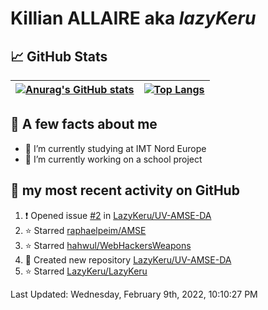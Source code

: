 # **Killian ALLAIRE** aka _lazyKeru_

## 📈 GitHub Stats

| [![Anurag's GitHub stats](https://github-readme-stats.vercel.app/api?username=LazyKeru&theme=graywhite&show_icons=true)](https://github.com/anuraghazra/github-readme-stats) | [![Top Langs](https://github-readme-stats.vercel.app/api/top-langs/?username=LazyKeru)](https://github.com/anuraghazra/github-readme-stats)  
|---|---|

## 📣 A few facts about me

- 🌱 I’m currently studying at IMT Nord Europe
- 🔭 I’m currently working on a school project

## 🌱 my most recent activity on GitHub

<!--RECENT_ACTIVITY:start-->
1. ❗️ Opened issue [#2](https://github.com/LazyKeru/UV-AMSE-DA/issues/2) in [LazyKeru/UV-AMSE-DA](https://github.com/LazyKeru/UV-AMSE-DA)
2. ⭐ Starred [raphaelpeim/AMSE](https://github.com/raphaelpeim/AMSE)
3. ⭐ Starred [hahwul/WebHackersWeapons](https://github.com/hahwul/WebHackersWeapons)
4. 📔 Created new repository [LazyKeru/UV-AMSE-DA](https://github.com/LazyKeru/UV-AMSE-DA)
5. ⭐ Starred [LazyKeru/LazyKeru](https://github.com/LazyKeru/LazyKeru)
<!--RECENT_ACTIVITY:end-->

<!--RECENT_ACTIVITY:last_update-->
Last Updated: Wednesday, February 9th, 2022, 10:10:27 PM
<!--RECENT_ACTIVITY:last_update_end-->


<!--
**LazyKeru/LazyKeru** is a ✨ _special_ ✨ repository because its `README.md` (this file) appears on your GitHub profile.

Here are some ideas to get you started:

- 🔭 I’m currently working on ...
- 🌱 I’m currently learning ...
- 👯 I’m looking to collaborate on ...
- 🤔 I’m looking for help with ...
- 💬 Ask me about ...
- 📫 How to reach me: ...
- 😄 Pronouns: ...
- ⚡ Fun fact: ...
-->

